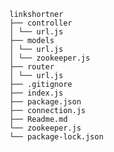     linkshortner
    ├── controller
    │ └── url.js
    ├── models
    │ └── url.js
    │ └── zookeeper.js
    ├── router
    │ └── url.js
    ├── .gitignore
    ├── index.js
    ├── package.json
    ├── connection.js
    ├── Readme.md
    └── zookeeper.js
    └── package-lock.json
